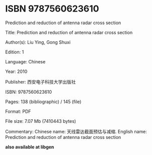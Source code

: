 # ISBN 9787560623610

Prediction and reduction of antenna radar cross section

Title:	Prediction and reduction of antenna radar cross section

Author(s):	Liu Ying, Gong Shuxi

Edition:	1

Language:	Chinese

Year:	2010

Publisher:	西安电子科技大学出版社

ISBN:	9787560623610

Pages:	138 (bibliographic) / 145 (file)

Format:	PDF

File size:	7.07 Mb (7410443 bytes)

Commentary:	Chinese name: 天线雷达截面预估与减缩. English name: Prediction and reduction of antenna radar cross section

**also available at libgen**
